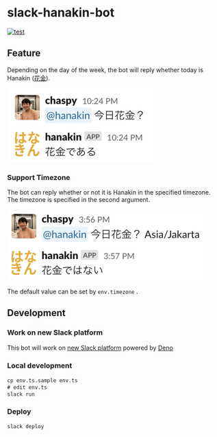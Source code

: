 # slack-hanakin-bot

[![test](https://github.com/chaspy/slack-hanakin-bot/actions/workflows/test.yaml/badge.svg)](https://github.com/chaspy/slack-hanakin-bot/actions/workflows/test.yaml)

## Feature

Depending on the day of the week, the bot will reply whether today is Hanakin ([花金](https://kotobank.jp/word/%E8%8A%B1%E9%87%91-603416)).

![hanakin.png](image/hanakin.png)

### Support Timezone

The bot can reply whether or not it is Hanakin in the specified timezone. The timezone is specified in the second argument. 

![timezone.png](image/timezone.png)

The default value can be set by `env.timezone` .

## Development

### Work on new Slack platform

This bot will work on [new Slack platform](https://api.slack.com/future?utm_medium=referral&utm_source=partner&utm_campaign=fy23-dev-open-beta-launch) powered by [Deno](https://deno.com/blog/slack-open-beta)

### Local development

```
cp env.ts.sample env.ts
# edit env.ts
slack run
```

### Deploy

```
slack deploy
```

